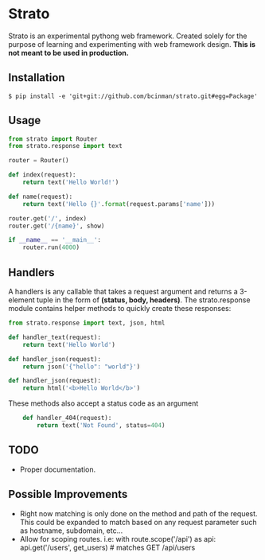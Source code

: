 # Strato

Strato is an experimental pythong web framework. Created solely for the purpose of learning and experimenting with web framework design. **This is not meant to be used in production.**

## Installation
    $ pip install -e 'git+git://github.com/bcinman/strato.git#egg=Package'   

## Usage
```python
from strato import Router
from strato.response import text

router = Router()

def index(request):
    return text('Hello World!')

def name(request):
    return text('Hello {}'.format(request.params['name']))

router.get('/', index)
router.get('/{name}', show)

if __name__ == '__main__':
    router.run(4000)
```

## Handlers
A handlers is any callable that takes a request argument and returns a 3-element tuple in the form of __(status, body, headers)__. The strato.response module contains helper methods to quickly create these responses:
```python
from strato.response import text, json, html

def handler_text(request):
    return text('Hello World')

def handler_json(request):
    return json('{"hello": "world"}')

def handler_json(request):
    return html('<b>Hello World</b>')
```

These methods also accept a status code as an argument
```python    
    def handler_404(request):
        return text('Not Found', status=404)
```
## TODO
* Proper documentation.

## Possible Improvements
* Right now matching is only done on the method and path of the request. This could be expanded to match based on any request parameter such as hostname, subdomain, etc...
* Allow for scoping routes. i.e:
    with route.scope('/api') as api:
        api.get('/users', get_users) # matches GET /api/users

